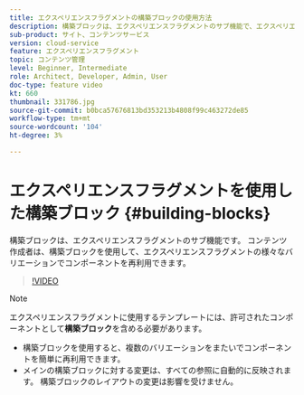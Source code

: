 ```yaml
---
title: エクスペリエンスフラグメントの構築ブロックの使用方法
description: 構築ブロックは、エクスペリエンスフラグメントのサブ機能で、エクスペリエンスフラグメントのバリエーションをまたいでオーサリング済みのコンポーネントを再利用できます。
sub-product: サイト、コンテンツサービス
version: cloud-service
feature: エクスペリエンスフラグメント
topic: コンテンツ管理
level: Beginner, Intermediate
role: Architect, Developer, Admin, User
doc-type: feature video
kt: 660
thumbnail: 331786.jpg
source-git-commit: b0bca57676813bd353213b4808f99c463272de85
workflow-type: tm+mt
source-wordcount: '104'
ht-degree: 3%

---
```



# エクスペリエンスフラグメントを使用した構築ブロック {#building-blocks}

構築ブロックは、エクスペリエンスフラグメントのサブ機能です。 コンテンツ作成者は、構築ブロックを使用して、エクスペリエンスフラグメントの様々なバリエーションでコンポーネントを再利用できます。

>[!VIDEO](https://video.tv.adobe.com/v/331786/?quality=12&learn=on)

>[!NOTE]
>
> エクスペリエンスフラグメントに使用するテンプレートには、許可されたコンポーネントとして&#x200B;**構築ブロック**&#x200B;を含める必要があります。

* 構築ブロックを使用すると、複数のバリエーションをまたいでコンポーネントを簡単に再利用できます。
* メインの構築ブロックに対する変更は、すべての参照に自動的に反映されます。 構築ブロックのレイアウトの変更は影響を受けません。